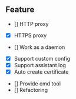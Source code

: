 ## Feature

- [] HTTP proxy
- [x] HTTPS proxy
- [] Work as a daemon
- [x] Support custom config
- [x] Support assistant log
- [x] Auto create certificate
- [] Provide cmd tool
- [] Refactoring